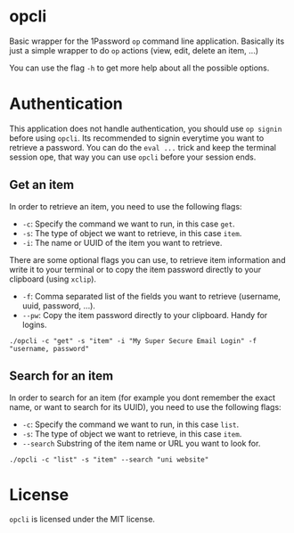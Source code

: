 # opcli

Basic wrapper for the 1Password `op` command line application.
Basically its just a simple wrapper to do `op` actions (view, edit, delete an item, ...)

You can use the flag `-h` to get more help about all the possible options.

# Authentication

This application does not handle authentication, you should use `op signin` before using `opcli`.
Its recommended to signin everytime you want to retrieve a password. You can do the `eval ...` trick and keep the terminal session ope,
that way you can use `opcli` before your session ends.

## Get an item

In order to retrieve an item, you need to use the following flags:

- `-c`: Specify the command we want to run, in this case `get`.
- `-s`: The type of object we want to retrieve, in this case `item`.
- `-i`: The name or UUID of the item you want to retrieve.

There are some optional flags you can use, to retrieve item information and write it to your terminal
or to copy the item password directly to your clipboard (using `xclip`).

- `-f`: Comma separated list of the fields you want to retrieve (username, uuid, password, ...).
- `--pw`: Copy the item password directly to your clipboard. Handy for logins.


```
./opcli -c "get" -s "item" -i "My Super Secure Email Login" -f "username, password"
```

## Search for an item

In order to search for an item (for example you dont remember the exact name, or want to search for its UUID), 
you need to use the following flags:

- `-c`: Specify the command we want to run, in this case `list`.
- `-s`: The type of object we want to retrieve, in this case `item`.
- `--search` Substring of the item name or URL you want to look for.

```
./opcli -c "list" -s "item" --search "uni website"
```

# License

`opcli` is licensed under the MIT license.
